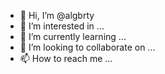 - 👋 Hi, I’m @algbrty
- 👀 I’m interested in ...
- 🌱 I’m currently learning ...
- 💞️ I’m looking to collaborate on ...
- 📫 How to reach me ...

<!---
algbrty/algbrty is a ✨ special ✨ repository because its `README.md` (this file) appears on your GitHub profile.
You can click the Preview link to take a look at your changes.
--->
